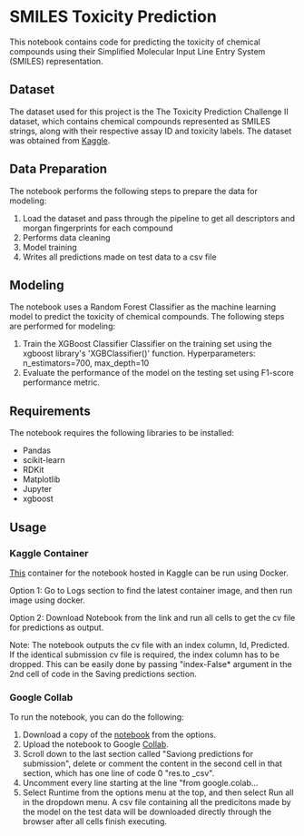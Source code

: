 # SMILES Toxicity Prediction

This notebook contains code for predicting the toxicity of chemical compounds using their Simplified Molecular Input Line Entry System (SMILES) representation.

## Dataset

The dataset used for this project is the The Toxicity Prediction Challenge II dataset, which contains chemical compounds represented as SMILES strings, along with their respective assay ID and toxicity labels. The dataset was obtained from [Kaggle](https://www.kaggle.com/competitions/the-toxicity-prediction-challenge-ii/overview).

## Data Preparation

The notebook performs the following steps to prepare the data for modeling:

1. Load the dataset and pass through the pipeline to get all descriptors and morgan fingerprints for each compound
2. Performs data cleaning
3. Model training
4. Writes all predictions made on test data to a csv file 

## Modeling

The notebook uses a Random Forest Classifier as the machine learning model to predict the toxicity of chemical compounds. The following steps are performed for modeling:

1. Train the XGBoost Classifier Classifier on the training set using the xgboost library's 'XGBClassifier()' function. Hyperparameters: n_estimators=700, max_depth=10
2. Evaluate the performance of the model on the testing set using F1-score performance metric.

## Requirements

The notebook requires the following libraries to be installed:

- Pandas
- scikit-learn
- RDKit
- Matplotlib
- Jupyter
- xgboost

## Usage

### Kaggle Container

[This](https://www.kaggle.com/x2022gvu/x2022-gvu-best-score) container for the notebook hosted in Kaggle can be run using Docker.

Option 1: Go to Logs section to find the latest container image, and then run image using docker.

Option 2: Download Notebook from the link and run all cells to get the cv file for predictions as output.

Note: The notebook outputs the cv file with an index column, Id, Predicted. If the identical submission cv file is required, the index column has to be dropped. This can be easily done by passing "index-False* argument in the 2nd cell of code in the Saving predictions section.

### Google Collab

To run the notebook, you can do the following:

1. Download a copy of the [notebook](https://www.kaggle.com/x2022gvu/x2022-gvu-best-score) from the options.
2. Upload the notebook to Google [Collab](https://colab.research.google.com/).
3. Scroll down to the last section called "Saviong predictions for submission", delete or comment the content in the second cell in that section, which has one line of code 0 "res.to _csv".
4. Uncomment every line starting at the line "from google.colab...
5. Select Runtime from the options menu at the top, and then select Run all in the dropdown menu. A csv file containing all the predicitons made by the model on the test data will be downloaded directly through the browser after all cells finish executing.
